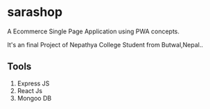 # sarashop

A Ecommerce Single Page Application using PWA concepts.

It's an final Project of Nepathya College Student from Butwal,Nepal..

## Tools

1) Express JS
2) React Js
2) Mongoo DB
